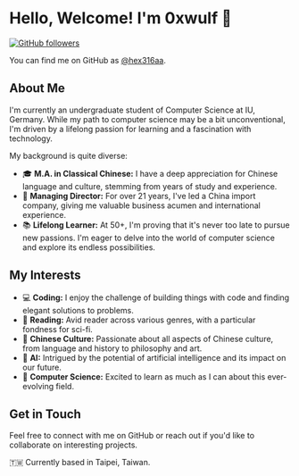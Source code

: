 # Hello, Welcome! I'm 0xwulf 👋

[![GitHub followers](https://img.shields.io/github/followers/hex316aa?style=social)](https://github.com/hex316aa/followers)

You can find me on GitHub as [@hex316aa](https://github.com/hex316aa).

## About Me

I'm currently an undergraduate student of Computer Science at IU, Germany.  While my path to computer science may be a bit unconventional, I'm driven by a lifelong passion for learning and a fascination with technology.

My background is quite diverse:

* 🎓 **M.A. in Classical Chinese:**  I have a deep appreciation for Chinese language and culture, stemming from years of study and experience.
* 💼 **Managing Director:** For over 21 years, I've led a China import company, giving me valuable business acumen and international experience.
* 📚 **Lifelong Learner:**  At 50+, I'm proving that it's never too late to pursue new passions. I'm eager to delve into the world of computer science and explore its endless possibilities.

## My Interests

* 💻 **Coding:** I enjoy the challenge of building things with code and finding elegant solutions to problems.
* 📖 **Reading:**  Avid reader across various genres, with a particular fondness for sci-fi.
* 🐉 **Chinese Culture:**  Passionate about all aspects of Chinese culture, from language and history to philosophy and art.
* 🤖 **AI:**  Intrigued by the potential of artificial intelligence and its impact on our future.
* 🔬 **Computer Science:**  Excited to learn as much as I can about this ever-evolving field.

## Get in Touch

Feel free to connect with me on GitHub or reach out if you'd like to collaborate on interesting projects.

🇹🇼 Currently based in Taipei, Taiwan.
